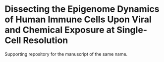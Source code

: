 # Dissecting the Epigenome Dynamics of Human Immune Cells Upon Viral and Chemical Exposure at Single-Cell Resolution

Supporting repository for the manuscript of the same name. 

